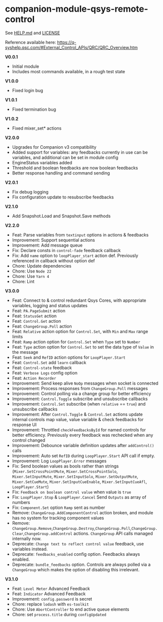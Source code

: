# companion-module-qsys-remote-control

See [HELP.md](./companion/HELP.md) and [LICENSE](./LICENSE)

Reference available here: https://q-syshelp.qsc.com/#External_Control_APIs/QRC/QRC_Overview.htm

**V0.0.1**

- Initial module
- Includes most commands available, in a rough test state

**V1.0.0**

- Fixed login bug

**V1.0.1**

- Fixed termination bug

**V1.0.2**

- Fixed mixer_set\* actions

**V2.0.0**

- Upgrades for Companion v3 compatibility
- Added support for variables: any feedbacks currently in use can be variables, and additional can be set in module config
- EngineStatus variables added
- Threshold and boolean feedbacks are now boolean feedbacks
- Better response handling and command sending

**V2.0.1**

- Fix debug logging
- Fix configuration update to resubscribe feedbacks

**V2.1.0**

- Add Snapshot.Load and Snapshot.Save methods

**V2.2.0**

- Feat: Parse variables from `textinput` options in actions & feedbacks
- Improvement: Support sequential actions
- Improvement: Add message queue
- Fix: Declare consts in `control-fade` feedback callback
- Fix: Add `name` option to `loopPlayer_start` action def. Previously referenced in callback without option def
- Chore: Update dependencies
- Chore: Use `Node 22`
- Chore: Use `Yarn 4`
- Chore: Lint

**V3.0.0**

- Feat: Connect to & control redundant Qsys Cores, with appropriate variables, logging and status updates
- Feat: `PA.PageSubmit` action
- Feat: `StatusGet` action
- Feat: `Control.Get` action
- Feat: `ChangeGroup.Poll` action
- Feat: `Relative` action option for `Control.Set`, with `Min` and `Max` range limits
- Feat: `Ramp` action option for `Control.Set` when `Type` set to `Number`
- Feat: `Type` action option for `Control.Set` to set the data type of `Value` in the message
- Feat: `Seek` and `RefID` action options for `LoopPlayer.Start`
- Feat: `Control.Set` add `learn` callback
- Feat: `Control-state` feedback
- Feat: `Verbose Logs` config option
- Feat: `Action Recorder`
- Improvement: Send keep alive `NoOp` messages when socket is connected
- Improvement: Process responses from `ChangeGroup.Poll` messages
- Improvement: Control polling via a change group for better efficiency
- Improvement: `Control.Toggle` subscribe and unsubscribe callbacks
- Improvement: `Control.Set` subscribe (when `relative` == `true`) and unsubscribe callbacks
- Improvement: After `Control.Toggle` & `Control.Set` actions update internal controls map value, value variable & check feedbacks for response UI
- Improvement: Throttled `checkFeedbacksById` for named controls for better efficiency. Previously every feedback was rechecked when any control changed
- Improvement: Debounce variable definition updates after `addControl()` calls
- Improvement: Auto set `RefID` during `LoopPlayer.Start` API call if empty.
- Improvement: Log `LoopPlayer.Error` messages
- Fix: Send boolean values as bools rather than strings (`Mixer.SetCrossPointMute`, `Mixer.SetCrossPointSolo`, `Mixer.SetInputMute`, `Mixer.SetInputSolo`, `Mixer.SetOutputMute`, `Mixer.SetCueMute`, `Mixer.SetInputCueEnable`, `Mixer.SetInputCueAfl`, `LoopPlayer.Start`)
- Fix: `Feedback on boolean control value` when value is `true`
- Fix: `LoopPlayer.Stop` & `LoopPlayer.Cancel` Send `Outputs` as array of numbers
- Fix: `Component.Set` option `Ramp` sent as number
- Remove: `ChangeGroup.AddComponentControl` action broken, and module has no system for tracking component values
- Remove: `ChangeGroup.Remove`,`ChangeGroup.Destroy`,`ChangeGroup.Poll`,`ChangeGroup.Clear`,`ChangeGroup.addControl` actions. `ChangeGroup` API calls managed internally now.
- Deprecate: `Change text to reflect control value` feedback, use variables instead.
- Deprecate: `feedbacks_enabled` config option. Feedbacks always enabled.
- Deprecate: `bundle_feedbacks` option. Controls are always polled via a `ChangeGroup` which makes the option of disabling this irrelevant.

**V3.1.0**

- Feat: `Level Meter` Advanced Feedback
- Feat: `Indicator` Advanced Feedback
- Improvement: `config.password` is secret
- Chore: replace `lodash` with `es-toolkit`
- Chore: Use `AbortController` to end active queue elements
- Chore: set `process.title` during `configUpdated`
